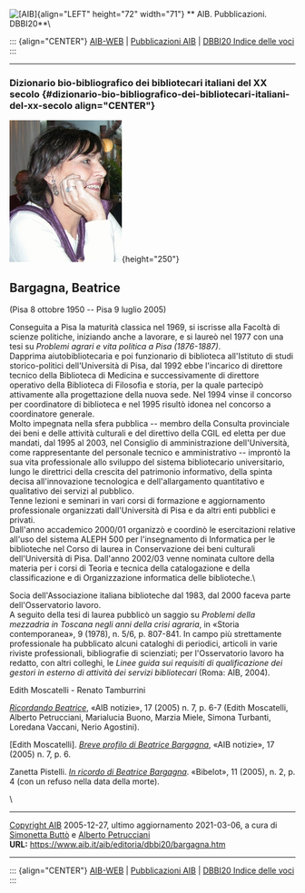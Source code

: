![\[AIB\]](/aib/wi/aibv72.gif){align="LEFT" height="72" width="71"}
** AIB. Pubblicazioni. DBBI20**\

::: {align="CENTER"}
[AIB-WEB](/) \| [Pubblicazioni AIB](/pubblicazioni/) \| [DBBI20 Indice
delle voci](dbbi20.htm)
:::

------------------------------------------------------------------------

### Dizionario bio-bibliografico dei bibliotecari italiani del XX secolo {#dizionario-bio-bibliografico-dei-bibliotecari-italiani-del-xx-secolo align="CENTER"}

![\[Ritratto\]](bargagna.jpg){height="250"}

## Bargagna, Beatrice

(Pisa 8 ottobre 1950 -- Pisa 9 luglio 2005)

Conseguita a Pisa la maturità classica nel 1969, si iscrisse alla
Facoltà di scienze politiche, iniziando anche a lavorare, e si laureò
nel 1977 con una tesi su *Problemi agrari e vita politica a Pisa
(1876-1887)*.\
Dapprima aiutobibliotecaria e poi funzionario di biblioteca
all\'Istituto di studi storico-politici dell\'Università di Pisa, dal
1992 ebbe l\'incarico di direttore tecnico della Biblioteca di Medicina
e successivamente di direttore operativo della Biblioteca di Filosofia e
storia, per la quale partecipò attivamente alla progettazione della
nuova sede. Nel 1994 vinse il concorso per coordinatore di biblioteca e
nel 1995 risultò idonea nel concorso a coordinatore generale.\
Molto impegnata nella sfera pubblica -- membro della Consulta
provinciale dei beni e delle attività culturali e del direttivo della
CGIL ed eletta per due mandati, dal 1995 al 2003, nel Consiglio di
amministrazione dell\'Università, come rappresentante del personale
tecnico e amministrativo -- improntò la sua vita professionale allo
sviluppo del sistema bibliotecario universitario, lungo le direttrici
della crescita del patrimonio informativo, della spinta decisa
all\'innovazione tecnologica e dell\'allargamento quantitativo e
qualitativo dei servizi al pubblico.\
Tenne lezioni e seminari in vari corsi di formazione e aggiornamento
professionale organizzati dall\'Università di Pisa e da altri enti
pubblici e privati.\
Dall\'anno accademico 2000/01 organizzò e coordinò le esercitazioni
relative all\'uso del sistema ALEPH 500 per l\'insegnamento di
Informatica per le biblioteche nel Corso di laurea in Conservazione dei
beni culturali dell\'Università di Pisa. Dall'anno 2002/03 venne
nominata cultore della materia per i corsi di Teoria e tecnica della
catalogazione e della classificazione e di Organizzazione informatica
delle biblioteche.\

Socia dell\'Associazione italiana biblioteche dal 1983, dal 2000 faceva
parte dell\'Osservatorio lavoro.\
A seguito della tesi di laurea pubblicò un saggio su *Problemi della
mezzadria in Toscana negli anni della crisi agraria*, in «Storia
contemporanea», 9 (1978), n. 5/6, p. 807-841. In campo più strettamente
professionale ha pubblicato alcuni cataloghi di periodici, articoli in
varie riviste professionali, bibliografie di scienziati; per
l\'Osservatorio lavoro ha redatto, con altri colleghi, le *Linee guida
sui requisiti di qualificazione dei gestori in esterno di attività dei
servizi bibliotecari* (Roma: AIB, 2004).

Edith Moscatelli - Renato Tamburrini

[*Ricordando Beatrice*](/aib/editoria/n17/0507bargagna.htm), «AIB
notizie», 17 (2005) n. 7, p. 6-7 (Edith Moscatelli, Alberto Petrucciani,
Marialucia Buono, Marzia Miele, Simona Turbanti, Loredana Vaccani, Nerio
Agostini).

\[Edith Moscatelli\]. [*Breve profilo di Beatrice
Bargagna*](/aib/editoria/n17/0507profbargagna.htm), «AIB notizie», 17
(2005) n. 7, p. 6.

Zanetta Pistelli. [*In ricordo di Beatrice
Bargagna*](/aib/sezioni/toscana/bibelot/0502/b0502d.htm). «Bibelot», 11
(2005), n. 2, p. 4 (con un refuso nella data della morte).

\

------------------------------------------------------------------------

[Copyright AIB](/su-questo-sito/dichiarazione-di-copyright-aib-web/)
2005-12-27, ultimo aggiornamento 2021-03-06, a cura di [Simonetta
Buttò](/aib/redazione3.htm) e [Alberto
Petrucciani](/su-questo-sito/redazione-aib-web/)\
**URL:** https://www.aib.it/aib/editoria/dbbi20/bargagna.htm

------------------------------------------------------------------------

::: {align="CENTER"}
[AIB-WEB](/) \| [Pubblicazioni AIB](/pubblicazioni/) \| [DBBI20 Indice
delle voci](dbbi20.htm)
:::
